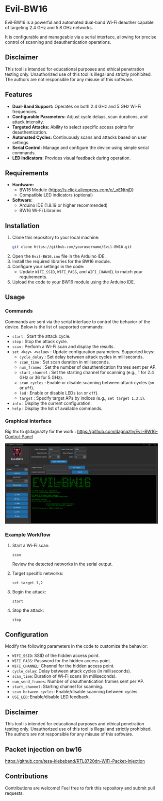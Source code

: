 # Evil-BW16

Evil-BW16 is a powerful and automated dual-band Wi-Fi deauther capable of targeting 2.4 GHz and 5.8 GHz networks. 

It is configurable and manageable via a serial interface, allowing for precise control of scanning and deauthentication operations.

## Disclaimer

This tool is intended for educational purposes and ethical penetration testing only. Unauthorized use of this tool is illegal and strictly prohibited. The authors are not responsible for any misuse of this software.

## Features

- **Dual-Band Support:** Operates on both 2.4 GHz and 5 GHz Wi-Fi frequencies.
- **Configurable Parameters:** Adjust cycle delays, scan durations, and attack intensity.
- **Targeted Attacks:** Ability to select specific access points for deauthentication.
- **Automated Cycles:** Continuously scans and attacks based on user settings.
- **Serial Control:** Manage and configure the device using simple serial commands.
- **LED Indicators:** Provides visual feedback during operation.

## Requirements

- **Hardware:**
  - BW16 Module (https://s.click.aliexpress.com/e/_oENtnjD)
  - Compatible LED indicators (optional)
- **Software:**
  - Arduino IDE (1.8.19 or higher recommended)
  - BW16 Wi-Fi Libraries

## Installation

1. Clone this repository to your local machine:
   ```bash
   git clone https://github.com/yourusername/Evil-BW16.git
   ```
2. Open the `Evil-BW16.ino` file in the Arduino IDE.
3. Install the required libraries for the BW16 module.
4. Configure your settings in the code:
   - Update `WIFI_SSID`, `WIFI_PASS`, and `WIFI_CHANNEL` to match your requirements.
5. Upload the code to your BW16 module using the Arduino IDE.

## Usage

### Commands

Commands are sent via the serial interface to control the behavior of the device. Below is the list of supported commands:

- `start` : Start the attack cycle.
- `stop` : Stop the attack cycle.
- `scan` : Perform a Wi-Fi scan and display the results.
- `set <key> <value>` : Update configuration parameters. Supported keys:
  - `cycle_delay` : Set delay between attack cycles in milliseconds.
  - `scan_time` : Set scan duration in milliseconds.
  - `num_frames` : Set the number of deauthentication frames sent per AP.
  - `start_channel` : Set the starting channel for scanning (e.g., 1 for 2.4 GHz or 36 for 5 GHz).
  - `scan_cycles` : Enable or disable scanning between attack cycles (`on` or `off`).
  - `led` : Enable or disable LEDs (`on` or `off`).
  - `target` : Specify target APs by indices (e.g., `set target 1,3,5`).
- `info` : Display the current configuration.
- `help` : Display the list of available commands.


### Graphical interface

Big thx to @dagnazty for the work : 
https://github.com/dagnazty/Evil-BW16-Control-Panel

<img src="./github-img/bw16.png">

### Example Workflow

1. Start a Wi-Fi scan:
   ```
   scan
   ```
   Review the detected networks in the serial output.

2. Target specific networks:
   ```
   set target 1,2
   ```

3. Begin the attack:
   ```
   start
   ```

4. Stop the attack:
   ```
   stop
   ```

## Configuration

Modify the following parameters in the code to customize the behavior:

- `WIFI_SSID`: SSID of the hidden access point.
- `WIFI_PASS`: Password for the hidden access point.
- `WIFI_CHANNEL`: Channel for the hidden access point.
- `cycle_delay`: Delay between attack cycles (in milliseconds).
- `scan_time`: Duration of Wi-Fi scans (in milliseconds).
- `num_send_frames`: Number of deauthentication frames sent per AP.
- `start_channel`: Starting channel for scanning.
- `scan_between_cycles`: Enable/disable scanning between cycles.
- `USE_LED`: Enable/disable LED feedback.

## Disclaimer

This tool is intended for educational purposes and ethical penetration testing only. Unauthorized use of this tool is illegal and strictly prohibited. The authors are not responsible for any misuse of this software.

## Packet injection on bw16 

https://github.com/tesa-klebeband/RTL8720dn-WiFi-Packet-Injection

## Contributions

Contributions are welcome! Feel free to fork this repository and submit pull requests.
